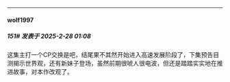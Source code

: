 ﻿
*****

####  wolf1997  
##### 151#       发表于 2025-2-28 01:08

这集主打一个CP交换是吧，结尾果不其然开始进入高速发展阶段了，下集预告目测揭示世界观，还有新妹子登场，虽然前期很唬人很电波，但还是踏踏实实地在推进故事，对本作改观了。

